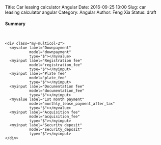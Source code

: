 Title: Car leasing calculator Angular
Date: 2016-09-25 13:00
Slug: car leasing calculator angular
Category: Angular
Author: Feng Xia
Status: draft

<script type="text/javascript"
        src="/app/app.module.js">
</script>
<script type="text/javascript"
        src="/app/car-leasing/car-leasing.module.js">
</script>

<div ng-app="fengApp"
     ng-controller="CarLeasingController"
     id="sth">
  <div class="row mySummary">
    <h4 class="page-header nocount">Summary</h4>
    <div class="divider"></div>
    <br />
    <summary label="Total lease"
             model="lease_after_tax"
             type="$"></summary>
    <summary label="Monthly payment"
             model="monthly_lease_payment_after_tax"
             type="$"></summary>
    <summary label="APR"
             model="apr"
             type="%"></summary>
    <summary label="Term"
             model="term"
             type="month"
             precision="0"></summary>
    <summary label="Cost of ownership"
             model="cost_of_ownership"
             type="$"></summary>
    <summary label="Drive off cost"
             model="upfront_cost"
             type="$"></summary>
    <summary label="Last payment/refund"
             model="lease_end_cost"
             type="$"></summary>
  </div>

  <div class="row">
    <piechart id="monthly-payment"
              title="Monthly payment breakdown"
              data="monthly_payments_chart"
              class="col s6"
              style="min-height:300px;"></piechart>
    <piechart id="cost-of-ownership"
              title="Cost of ownership breakdown"
              data="cost_of_ownership_chart"
              class="col s6"
              style="min-height:300px;"></piechart>
  </div>

  <formheader title="Official leasing sample"></formheader>
  <section>
    <assumptions id="official-example"
                 values="official_example_assumptions"></assumptions>
    <div class="my-multicol-2">
      <myinput label="Example MSRP"
               model="example_msrp"
               type="$"
               step="1000"></myinput>
      <myinput label="Example residue"
               model="example_residue"
               type="$"
               max="[[example_msrp]]"
               step="1000"></myinput>
    </div>
  </section>

  <formheader title="Deal terms"></formheader>
  <section>
    <assumptions id="deal-term"
                 values="deal_term_assumptions"></assumptions>
    <div class="my-multicol-2">
      <myinput label="MSRP"
               model="msrp"
               type="$"></myinput>
      <myinput label="Invoice"
               model="invoice"
               type="$"
               max="[[msrp]]"></myinput>
      <myinput label="Lease"
               model="lease"
               type="$"
               max="[[msrp]]"></myinput>
      <myinput label="APR"
               model="apr"
               type="%"
               max="40"></myinput>
      <myinput label="Term"
               model="term"
               type="month"
               max="60"
               step="12"></myinput>
      <myinput label="NC HUT"
               model="monthly_tax"
               type="%"></myinput>
      <myinput label="Sales tax"
               model="sales_tax"
               type="%"></myinput>
    </div>
  </section>

  <!-- Deductions -->
  <formheader title="Deductions"></formheader>
  <section>
    <assumptions id="deduction"
                 values="mf_assumptions"></assumptions>
    <div class="my-multicol-2">
      <myinput label="Credits"
               model="credits"
               type="$"></myinput>
      <myinput label="Rebates"
               model="rebates"
               type="$"></myinput>
      <myinput label="Downpayment"
               model="downpayment"
               type="$"></myinput>
      <myinput label="MSD MF discount"
               model="msd_mf_discount"
               max="0.0001"
               step="0.00001"></myinput>
      <myinput label="MSD selected"
               model="msd_selected"></myinput>
      <myvalue label="Equivalent APR discount"
               model="msd_discount_apr"
               precision="2"
               type="%"></myvalue>
    </div>
  </section>

  <!-- Depreciation -->
  <formheader title="Monthly costs"></formheader>
  <section>
    <assumptions id="monthly-costs"
                 values="monthly_assumptions"></assumptions>
    <div class="my-multicol-2">
      <myvalue label="Depreciation cost"
               model="monthly_depreciation"
               type="$"></myvalue>
      <myvalue label="Financing cost"
               model="monthly_financing"
               type="$"></myvalue>
      <myvalue label="Monthly tax"
               model="monthly_tax"
               type="$"></myvalue>
      <myvalue label="Monthly payment w/ tax"
               model="monthly_lease_payment_after_tax"
               type="$"></myvalue>
    </div>
  </section>

  <formheader title="Due at signing"></formheader>
  <section>
    <assumptions id="upfront-costs"
                 values="upfront_cost_assumptions"></assumptions>

    <div class="my-multicol-2">
      <myvalue label="Downpayment"
               model="downpayment"
               type="$"></myvalue>
      <myinput label="Registration fee"
               model="registration_fee"
               type="$"></myinput>
      <myinput label="Plate fee"
               model="plate_fee"
               type="$"></myinput>
      <myinput label="Documentation fee"
               model="documentation_fee"
               type="$"></myinput>
      <myvalue label="1st month payment"
               model="monthly_lease_payment_after_tax"
               type="$"></myvalue>
      <myinput label="Acquisition fee"
               model="acquisition_fee"
               type="$"></myinput>
      <myinput label="Security deposit"
               model="security_deposit"
               type="$"></myinput>
    </div>
  </section>

  <formheader title="Due at lease end"></formheader>
  <section>
    <div class="my-multicol-2">
      <myinput label="Disposition fee"
               model="disposition_fee"
               type="$"></myinput>
      <myinput label="Wear & tear charge"
               model="wear_charge"
               type="$"></myinput>
      <myinput label="Security refund rate"
               model="security_refund_rate"
               type="%"
               max="100"></myinput>
      <myvalue label="Security refund"
               model="security_refund"
               type="$"></myvalue>
      <myvalue label="MSD refund"
               model="total_msd"
               type="$"></myvalue>
    </div>
  </section>

  <formheader title="Dealer's book"></formheader>
  <section>
    <assumptions id="dealer"
                 values="dealer_assumptions"></assumptions>
    <div class="my-multicol-2">
      <myinput label="COGS"
               model="dealer_cogs"
               min="[[residue_value]]"
               step="100"
               type="$"></myinput>
      <myinput label="Resale markup"
               model="dealer_resale_markup"
               type="%"></myinput>
      <myinput label="Ownership of resale"
               model="dealer_ownership_resale"
               type="%"></myinput>
      <myinput label="Cost of capital"
               model="dealer_cost_of_capital"
               type="%"
               max="10"></myinput>
      <myvalue label="NPV"
               model="dealer_npv"
               type="$"></myvalue>
      <myvalue label="IRR"
               model="dealer_irr"
               type="%"></myvalue>
    </div>
  </section>
</div>

<script type="text/javascript">
 var j$ = jQuery.noConflict();

 j$(document).ready(function() {
   j$('section').hide();

   // toggle resume exp content by clicking on its header
   j$('formheader').click(function() {
     j$(this).next('section').toggle("slide", {
       direction: "right"
     }, 1000);

     j$(this).find('i').last().toggleClass('fa-angle-double-up');
     j$(this).find('i').last().toggleClass('fa-angle-double-down');
   });

 });
</script>
